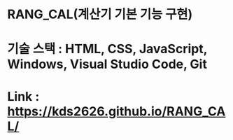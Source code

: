 # RANG_CAL(계산기 기본 기능 구현)
# 기술 스택 : HTML, CSS, JavaScript, Windows, Visual Studio Code, Git
# Link : https://kds2626.github.io/RANG_CAL/
